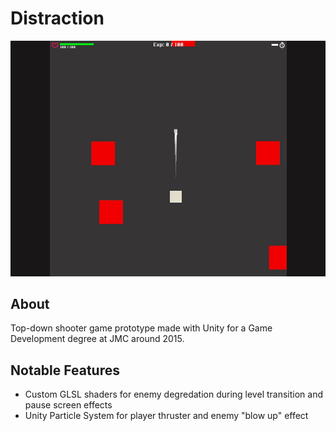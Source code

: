 # Distraction

![Distraction screenshot](img/distraction2.jpg)
 
## About

Top-down shooter game prototype made with Unity for a Game Development degree at JMC around 2015.

## Notable Features

- Custom GLSL shaders for enemy degredation during level transition and pause screen effects
- Unity Particle System for player thruster and enemy "blow up" effect